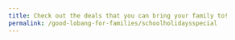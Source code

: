 ```yaml
---
title: Check out the deals that you can bring your family to!
permalink: /good-lobang-for-families/schoolholidaysspecial
---
```




